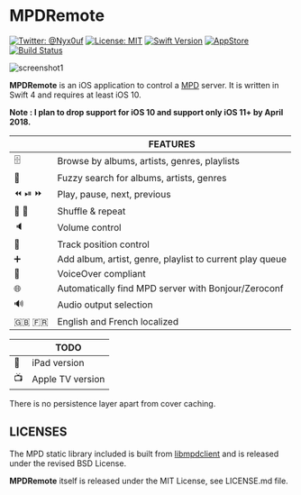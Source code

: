 MPDRemote
==============

[![Twitter: @Nyx0uf](https://img.shields.io/badge/contact-@Nyx0uf-blue.svg?style=flat)](https://twitter.com/Nyx0uf) [![License: MIT](https://img.shields.io/badge/license-MIT-blue.svg?style=flat)](https://github.com/Nyx0uf/MPDRemote/blob/master/LICENSE.md) [![Swift Version](https://img.shields.io/badge/Swift-4.0-orange.svg)]() [![AppStore](https://img.shields.io/itunes/v/1202933180.svg)](https://itunes.apple.com/us/app/mpdremote/id1202933180?mt=8) [![Build Status](https://travis-ci.org/Nyx0uf/MPDRemote.svg?branch=master)](https://travis-ci.org/Nyx0uf/MPDRemote)

![screenshot1](https://mpdremote.whine.fr/img/demo-screen-2.gif)

**MPDRemote** is an iOS application to control a [MPD](http://www.musicpd.org/) server. It is written in Swift 4 and requires at least iOS 10.

**Note : I plan to drop support for iOS 10 and support only iOS 11+ by April 2018.**

|         | FEATURES |
| --------- | --------- |
| 🗄 | Browse by albums, artists, genres, playlists |
| 🔎 | Fuzzy search for albums, artists, genres |
| ⏪ ⏯ ⏩ | Play, pause, next, previous |
| 🔀 🔁 | Shuffle & repeat |
| 🔈 | Volume control |
| 📍 | Track position control |
| ➕ | Add album, artist, genre, playlist to current play queue |
| 💬 | VoiceOver compliant |
| 🌐 | Automatically find MPD server with Bonjour/Zeroconf |
| 🔊 | Audio output selection |
| 🇬🇧 🇫🇷 | English and French localized |


|         | TODO |
| ---------|--------- |
| 📱 | iPad version |
| 📺 | Apple TV version |

There is no persistence layer apart from cover caching.

LICENSES
-----------------

The MPD static library included is built from [libmpdclient](https://github.com/cmende/libmpdclient) and is released under the revised BSD License.

**MPDRemote** itself is released under the MIT License, see LICENSE.md file.
